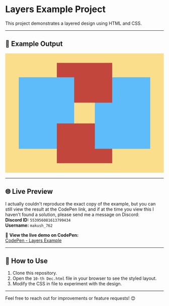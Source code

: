 # Layers Example Project

This project demonstrates a layered design using HTML and CSS.

---

## 📸 Example Output

![Example](/10-th%20Dec/target_hYigYh6@2x.png)

---

## 🌐 Live Preview

I actually couldn't reproduce the exact copy of the example, but you can still view the result at the CodePen link, and if at the time you view this I haven't found a solution, please send me a message on Discord:  
**Discord ID:** `553956081613799434`  
**Username:** `makush_762`

🔗 **View the live demo on CodePen:**  
[CodePen - Layers Example](https://codepen.io/Roman_762_/pen/mybEoVq)

---

## 🚀 How to Use

1. Clone this repository.
2. Open the `10-th Dec.html` file in your browser to see the styled layout.
3. Modify the CSS in file to experiment with the design.

---

Feel free to reach out for improvements or feature requests! 😊
